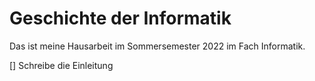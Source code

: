 # Geschichte der Informatik

Das ist meine Hausarbeit im Sommersemester 2022 im Fach Informatik.

[] Schreibe die Einleitung